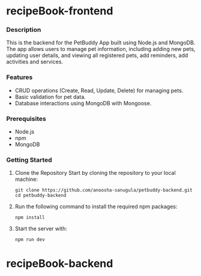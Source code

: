 # recipeBook-frontend


### Description

This is the backend for the PetBuddy App built using Node.js and MongoDB. The app allows users to manage pet information, including adding new pets, updating user details, and viewing all registered pets, add reminders, add activities and services.

### Features

- CRUD operations (Create, Read, Update, Delete) for managing pets.
- Basic validation for pet data.
- Database interactions using MongoDB with Mongoose.

### Prerequisites

- Node.js
- npm
- MongoDB

### Getting Started

1.  Clone the Repository
    Start by cloning the repository to your local machine:

        git clone https://github.com/anoosha-sanugula/petbuddy-backend.git
        cd petbuddy-backend

2.  Run the following command to install the required npm packages:

        npm install

3.  Start the server with:

        npm run dev
# recipeBook-backend
